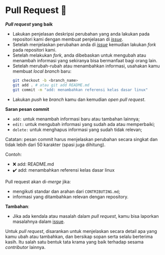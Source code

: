 # Pull Request 🚀

***Pull request* yang baik**

- Lakukan penjelasan deskripsi perubahan yang anda lakukan pada repositori kami dengan membuat penjelasan di [*issue*](https://github.com/Alexandria-Library/Cloud-Computing/issues).
- Setelah menjelaskan perubahan anda di [*issue*](https://github.com/Alexandria-Library/Cloud-Computing/issues) kemudian lakukan *fork* pada repositori kami.
- Setelah melakukan *fork*, anda dibebaskan untuk mengubah atau menambah informasi yang sekiranya bisa bermanfaat bagi orang lain.
- Setelah merubah-rubah atau menambahkan informasi, usahakan kamu membuat *local branch* baru:
  ```bash
  git checkout -b <branch_name>
  git add . # atau git add README.md
  git commit -m "add: menambahkan referensi kelas dasar linux"
  ```
- Lakukan *push* ke *branch* kamu dan kemudian *open pull request*.

**Saran pesan commit**

- `add:` untuk menambah informasi baru atau tambahan lainnya;
- `edit:` untuk mengubah informasi yang sudah ada atau memperbaiki;
- `delete:` untuk menghapus informasi yang sudah tidak relevan;

Catatan: pesan commit harus menjelaskan perubahan secara singkat dan tidak lebih dari 50 karakter (spasi juga dihitung).

Contoh:
- ❌ add: README.md
- ✔️ add: menambahkan referensi kelas dasar linux

Pull request akan di-*merge* jika:

- mengikuti standar dan arahan dari `CONTRIBUTING.md`;
- informasi yang ditambahkan relevan dengan repository.

**Tambahan**:

- Jika ada kendala atau masalah dalam *pull request*, kamu bisa laporkan masalahnya dalam [issue](https://github.com/Alexandria-Library/Cloud-Computing/issues).

Untuk *pull request*, disarankan untuk menjelaskan secara detail apa yang kamu ubah atau tambahkan, dan bersikap sopan serta selalu berterima kasih. Itu salah satu bentuk tata krama yang baik terhadap sesama *contributor* lainnya.

